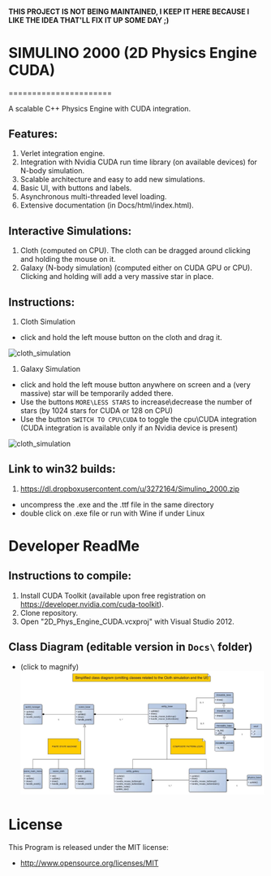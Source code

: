 #### THIS PROJECT IS NOT BEING MAINTAINED, I KEEP IT HERE BECAUSE I LIKE THE IDEA THAT'LL FIX IT UP SOME DAY ;)


# SIMULINO 2000 (2D Physics Engine CUDA)
======================

A scalable C++ Physics Engine with CUDA integration.

## Features:
1. Verlet integration engine.
1. Integration with Nvidia CUDA run time library (on available devices) for N-body simulation.
1. Scalable architecture and easy to add new simulations.
1. Basic UI, with buttons and labels.
1. Asynchronous multi-threaded level loading.
1. Extensive documentation (in Docs/html/index.html).

## Interactive Simulations:
1. Cloth (computed on CPU). The cloth can be dragged around clicking and holding the mouse on it.
1. Galaxy (N-body simulation) (computed either on CUDA GPU or CPU). Clicking and holding will add a very massive star in place.


## Instructions:
1. Cloth Simulation
  - click and hold the left mouse button on the cloth and drag it.

  ![cloth_simulation](/Docs/Simulino_2000_cloth.gif?raw=true)

1. Galaxy Simulation
  - click and hold the left mouse button anywhere on screen and a (very massive) star will be temporarily added there.
  - Use the buttons `MORE\LESS STARS` to increase\decrease the number of stars (by 1024 stars for CUDA or 128 on CPU)
  - Use the button `SWITCH TO CPU\CUDA` to toggle the cpu\CUDA integration 
    (CUDA integration is available only if an Nvidia device is present)

  ![cloth_simulation](/Docs/Simulino_2000_galaxy.gif?raw=true)

## Link to win32 builds:
1. https://dl.dropboxusercontent.com/u/3272164/Simulino_2000.zip
  - uncompress the .exe and the .ttf file in the same directory
  - double click on .exe file or run with Wine if under Linux

# Developer ReadMe

## Instructions to compile:
1. Install CUDA Toolkit (available upon free registration on https://developer.nvidia.com/cuda-toolkit).
1. Clone repository.
1. Open "2D_Phys_Engine_CUDA.vcxproj" with Visual Studio 2012.

## Class Diagram (editable version in `Docs\` folder)
- (click to magnify)
![Class Diagram](/Docs/class_diagram.jpg?raw=true)


License
=======

This Program is released under the MIT license:

* http://www.opensource.org/licenses/MIT

